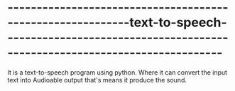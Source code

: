 # -----------------------------------------------------------text-to-speech----------------------------------------------------------------------------
It is a text-to-speech program using python. Where it can convert the input text into Audioable output that's means it produce the sound.
